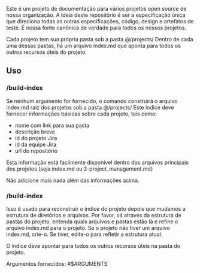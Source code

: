 Este é um projeto de documentação para vários projetos open source de nossa organização. A ideia deste repositório é ser a especificação única que direciona todas as outras especificações, código, design e artefatos de teste. É nossa fonte canônica de verdade para todos os nossos projetos.

Cada projeto tem sua própria pasta sob a pasta @/projects/
Dentro de cada uma dessas pastas, há um arquivo index.md que aponta para todos os outros recursos úteis do projeto.

## Uso

### /build-index

Se nenhum argumento for fornecido, o comando construirá o arquivo index.md raiz dos projetos sob a pasta @/projects/
Este índice deve fornecer informações básicas sobre cada projeto, tais como:

- nome com link para sua pasta
- descrição breve
- id do projeto Jira
- id da equipe Jira
- url do repositório

Esta informação está facilmente disponível dentro dos arquivos principais dos projetos (seja index.md ou 2-project_management.md)

Não adicione mais nada além das informações acima.

### /build-index <nome-do-projeto>

Isso é usado para reconstruir o índice do projeto depois que mudamos a estrutura de diretórios e arquivos.
Por favor, vá através da estrutura de pastas do projeto, entenda quais arquivos e pastas estão lá e refine o arquivo index.md para o projeto. Se o projeto não tiver um arquivo index.md, crie-o. Se tiver, edite-o para refletir a estrutura atual.

O índice deve apontar para todos os outros recursos úteis na pasta do projeto.

Argumentos fornecidos: #$ARGUMENTS
